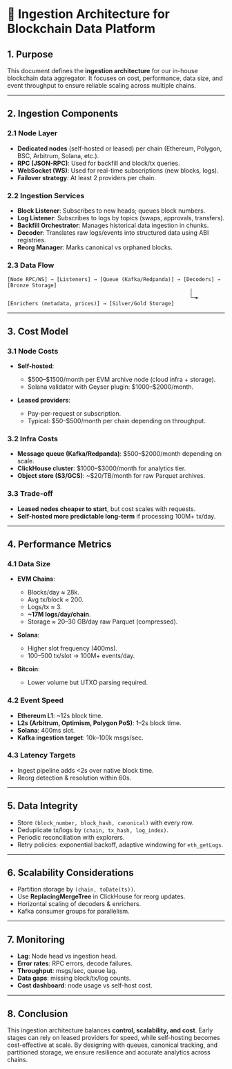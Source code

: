 # 📖 Ingestion Architecture for Blockchain Data Platform

## 1. Purpose

This document defines the **ingestion architecture** for our in-house blockchain data aggregator. It focuses on cost, performance, data size, and event throughput to ensure reliable scaling across multiple chains.

---

## 2. Ingestion Components

### 2.1 Node Layer

* **Dedicated nodes** (self-hosted or leased) per chain (Ethereum, Polygon, BSC, Arbitrum, Solana, etc.).
* **RPC (JSON-RPC)**: Used for backfill and block/tx queries.
* **WebSocket (WS)**: Used for real-time subscriptions (new blocks, logs).
* **Failover strategy**: At least 2 providers per chain.

### 2.2 Ingestion Services

* **Block Listener**: Subscribes to new heads; queues block numbers.
* **Log Listener**: Subscribes to logs by topics (swaps, approvals, transfers).
* **Backfill Orchestrator**: Manages historical data ingestion in chunks.
* **Decoder**: Translates raw logs/events into structured data using ABI registries.
* **Reorg Manager**: Marks canonical vs orphaned blocks.

### 2.3 Data Flow

```
[Node RPC/WS] → [Listeners] → [Queue (Kafka/Redpanda)] → [Decoders] → [Bronze Storage]
                                                           │
                                                           └─► [Enrichers (metadata, prices)] → [Silver/Gold Storage]
```

---

## 3. Cost Model

### 3.1 Node Costs

* **Self-hosted**:

  * \$500–\$1500/month per EVM archive node (cloud infra + storage).
  * Solana validator with Geyser plugin: \$1000–\$2000/month.
* **Leased providers**:

  * Pay-per-request or subscription.
  * Typical: \$50–\$500/month per chain depending on throughput.

### 3.2 Infra Costs

* **Message queue (Kafka/Redpanda)**: \$500–\$2000/month depending on scale.
* **ClickHouse cluster**: \$1000–\$3000/month for analytics tier.
* **Object store (S3/GCS)**: \~\$20/TB/month for raw Parquet archives.

### 3.3 Trade-off

* **Leased nodes cheaper to start**, but cost scales with requests.
* **Self-hosted more predictable long-term** if processing 100M+ tx/day.

---

## 4. Performance Metrics

### 4.1 Data Size

* **EVM Chains**:

  * Blocks/day ≈ 28k.
  * Avg tx/block ≈ 200.
  * Logs/tx ≈ 3.
  * **\~17M logs/day/chain**.
  * Storage ≈ 20–30 GB/day raw Parquet (compressed).
* **Solana**:

  * Higher slot frequency (400ms).
  * 100–500 tx/slot → 100M+ events/day.
* **Bitcoin**:

  * Lower volume but UTXO parsing required.

### 4.2 Event Speed

* **Ethereum L1**: \~12s block time.
* **L2s (Arbitrum, Optimism, Polygon PoS)**: 1–2s block time.
* **Solana**: 400ms slot.
* **Kafka ingestion target**: 10k–100k msgs/sec.

### 4.3 Latency Targets

* Ingest pipeline adds <2s over native block time.
* Reorg detection & resolution within 60s.

---

## 5. Data Integrity

* Store `(block_number, block_hash, canonical)` with every row.
* Deduplicate tx/logs by `(chain, tx_hash, log_index)`.
* Periodic reconciliation with explorers.
* Retry policies: exponential backoff, adaptive windowing for `eth_getLogs`.

---

## 6. Scalability Considerations

* Partition storage by `(chain, toDate(ts))`.
* Use **ReplacingMergeTree** in ClickHouse for reorg updates.
* Horizontal scaling of decoders & enrichers.
* Kafka consumer groups for parallelism.

---

## 7. Monitoring

* **Lag**: Node head vs ingestion head.
* **Error rates**: RPC errors, decode failures.
* **Throughput**: msgs/sec, queue lag.
* **Data gaps**: missing block/tx/log counts.
* **Cost dashboard**: node usage vs self-host cost.

---

## 8. Conclusion

This ingestion architecture balances **control, scalability, and cost**. Early stages can rely on leased providers for speed, while self-hosting becomes cost-effective at scale. By designing with queues, canonical tracking, and partitioned storage, we ensure resilience and accurate analytics across chains.

